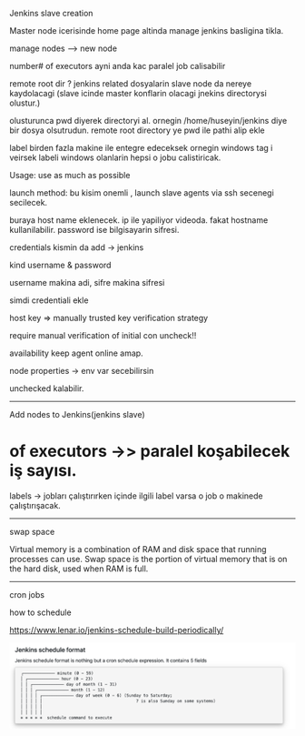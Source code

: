Jenkins slave creation

Master node icerisinde home page altinda manage jenkins basligina tikla.

manage nodes --> new node 

number# of executors ayni anda kac paralel job calisabilir 

remote root dir ? jenkins related dosyalarin slave node da nereye kaydolacagi (slave icinde master konflarin olacagi jnekins directorysi olustur.)

olusturunca pwd diyerek directoryi al. ornegin /home/huseyin/jenkins diye bir dosya olsutrudun. 
remote root directory ye pwd ile pathi alip ekle

label birden fazla makine ile entegre edeceksek ornegin windows tag i  veirsek labeli windows olanlarin hepsi o jobu calistiricak.

Usage: use as much as possible

launch method: bu kisim onemli , launch slave agents via ssh secenegi secilecek. 

buraya host name  eklenecek. ip ile yapiliyor videoda. fakat hostname kullanilabilir.
password ise bilgisayarin sifresi.

credentials kismin da add -> jenkins

kind username & password 

username makina adi, sifre makina sifresi 

simdi credentiali ekle

host key => manually trusted key verification strategy

require manual verification of initial con uncheck!!

availability keep agent online amap.

node properties -> env var secebilirsin

unchecked kalabilir.



--------------


Add nodes to Jenkins(jenkins slave)

# of executors ->> paralel koşabilecek iş sayısı. 

labels -> jobları çalıştırırken içinde ilgili label varsa o job o makinede çalıştırışacak. 



-------------


swap space

Virtual memory is a combination of RAM and disk space that running processes can use. Swap space is the portion of virtual memory that is on the hard disk, used when RAM is full.

----

cron jobs

how to schedule

https://www.lenar.io/jenkins-schedule-build-periodically/

![alt text](./img/schedule.png "schedule format")
